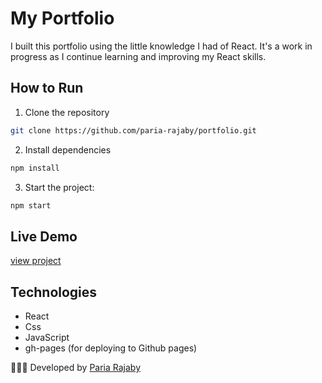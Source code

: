 # My Portfolio

I built this portfolio using the little knowledge I had of React. It's a work in progress as I continue learning and improving my React skills.

## How to Run

1. Clone the repository

```bash
git clone https://github.com/paria-rajaby/portfolio.git
```

2. Install dependencies

```bash
npm install
```

3. Start the project:

```bash
npm start
```

## Live Demo

[view project](https://paria-rajaby.github.io/portfolio/)

## Technologies

- React
- Css
- JavaScript
- gh-pages (for deploying to Github pages)

👩🏻‍💻 Developed by [Paria Rajaby](https://github.com/paria-rajaby)
